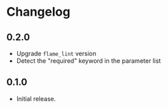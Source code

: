 # Changelog

## 0.2.0

- Upgrade `flame_lint` version
- Detect the "required" keyword in the parameter list

## 0.1.0

- Initial release.
